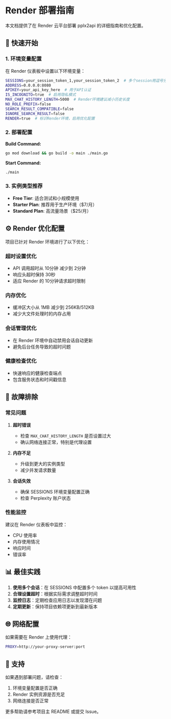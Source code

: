 # Render 部署指南

本文档提供了在 Render 云平台部署 pplx2api 的详细指南和优化配置。

## 🚀 快速开始

### 1. 环境变量配置

在 Render 仪表板中设置以下环境变量：

```bash
SESSIONS=your_session_token_1,your_session_token_2  # 多个session用逗号分隔
ADDRESS=0.0.0.0:8080
APIKEY=your_api_key_here  # 用于API认证
IS_INCOGNITO=true  # 启用隐私模式
MAX_CHAT_HISTORY_LENGTH=5000  # Render环境建议减小历史长度
NO_ROLE_PREFIX=false
SEARCH_RESULT_COMPATIBLE=false
IGNORE_SEARCH_RESULT=false
RENDER=true  # 标识Render环境，启用优化配置
```

### 2. 部署配置

**Build Command:**
```bash
go mod download && go build -o main ./main.go
```

**Start Command:**
```bash
./main
```

### 3. 实例类型推荐

- **Free Tier**: 适合测试和小规模使用
- **Starter Plan**: 推荐用于生产环境（$7/月）
- **Standard Plan**: 高流量场景（$25/月）

## ⚙️ Render 优化配置

项目已针对 Render 环境进行了以下优化：

### 超时设置优化
- API 调用超时从 10分钟 减少到 2分钟
- 响应头超时保持 30秒
- 适应 Render 的 10分钟请求超时限制

### 内存优化
- 缓冲区大小从 1MB 减少到 256KB/512KB
- 减少大文件处理时的内存占用

### 会话管理优化
- 在 Render 环境中自动禁用会话自动更新
- 避免后台任务导致的超时问题

### 健康检查优化
- 快速响应的健康检查端点
- 包含服务状态和时间戳信息

## 🔧 故障排除

### 常见问题

1. **超时错误**
   - 检查 `MAX_CHAT_HISTORY_LENGTH` 是否设置过大
   - 确认网络连接正常，特别是代理设置

2. **内存不足**
   - 升级到更大的实例类型
   - 减少并发请求数量

3. **会话失效**
   - 确保 SESSIONS 环境变量配置正确
   - 检查 Perplexity 账户状态

### 性能监控

建议在 Render 仪表板中监控：
- CPU 使用率
- 内存使用情况
- 响应时间
- 错误率

## 📊 最佳实践

1. **使用多个会话**：在 SESSIONS 中配置多个 token 以提高可用性
2. **合理设置超时**：根据实际需求调整超时时间
3. **监控日志**：定期检查应用日志以发现潜在问题
4. **定期更新**：保持项目依赖项更新到最新版本

## 🌐 网络配置

如果需要在 Render 上使用代理：

```bash
PROXY=http://your-proxy-server:port
```

## 📝 支持

如果遇到部署问题，请检查：
1. 环境变量配置是否正确
2. Render 实例资源是否充足
3. 网络连接是否正常

更多帮助请参考项目主 README 或提交 Issue。